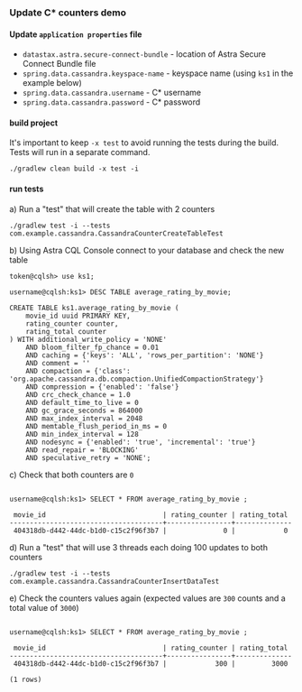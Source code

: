 ### Update C* counters demo

#### Update `application properties` file

- `datastax.astra.secure-connect-bundle` - location of Astra Secure Connect Bundle file 
- `spring.data.cassandra.keyspace-name` - keyspace name (using `ks1` in the example below)
- `spring.data.cassandra.username` - C* username
- `spring.data.cassandra.password` - C* password


#### build project
It's important to keep `-x test` to avoid running the tests during the build. Tests will run in a separate command.  
```
./gradlew clean build -x test -i
```

#### run tests
a) Run a "test" that will create the table with 2 counters
```
./gradlew test -i --tests com.example.cassandra.CassandraCounterCreateTableTest
```

b) Using Astra CQL Console connect to your database and check the new table
```
token@cqlsh> use ks1;

username@cqlsh:ks1> DESC TABLE average_rating_by_movie;

CREATE TABLE ks1.average_rating_by_movie (
    movie_id uuid PRIMARY KEY,
    rating_counter counter,
    rating_total counter
) WITH additional_write_policy = 'NONE'
    AND bloom_filter_fp_chance = 0.01
    AND caching = {'keys': 'ALL', 'rows_per_partition': 'NONE'}
    AND comment = ''
    AND compaction = {'class': 'org.apache.cassandra.db.compaction.UnifiedCompactionStrategy'}
    AND compression = {'enabled': 'false'}
    AND crc_check_chance = 1.0
    AND default_time_to_live = 0
    AND gc_grace_seconds = 864000
    AND max_index_interval = 2048
    AND memtable_flush_period_in_ms = 0
    AND min_index_interval = 128
    AND nodesync = {'enabled': 'true', 'incremental': 'true'}
    AND read_repair = 'BLOCKING'
    AND speculative_retry = 'NONE';
```

c) Check that both counters are `0`
```

username@cqlsh:ks1> SELECT * FROM average_rating_by_movie ;

 movie_id                             | rating_counter | rating_total
--------------------------------------+----------------+--------------
 404318db-d442-44dc-b1d0-c15c2f96f3b7 |              0 |            0
```

d) Run a "test" that will use 3 threads each doing 100 updates to both counters
```
./gradlew test -i --tests com.example.cassandra.CassandraCounterInsertDataTest
```

e) Check the counters values again (expected values are `300` counts and a total value of `3000`)
```

username@cqlsh:ks1> SELECT * FROM average_rating_by_movie ;

 movie_id                             | rating_counter | rating_total
--------------------------------------+----------------+--------------
 404318db-d442-44dc-b1d0-c15c2f96f3b7 |            300 |         3000

(1 rows)
```